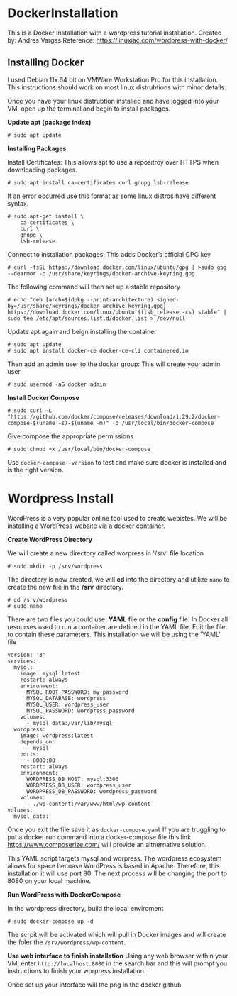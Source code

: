 # DockerInstallation
This is a Docker Installation with a wordpress tutorial installation.
Created by: Andres Vargas
Reference: https://linuxiac.com/wordpress-with-docker/

## Installing Docker 
I used Debian 11x.64 bit on VMWare Workstation Pro for this installation. This instructions should work on most linux distrubtions with minor details. 

Once you have your linux distrubtion installed and have logged into your VM, open up the terminal and begin to install packages. 

**Update apt (package index)** 
~~~
# sudo apt update 
~~~
**Installing Packages** 

Install Certificates: This allows apt to use a repositroy over HTTPS when downloading packages.
~~~
# sudo apt install ca-certificates curl gnupg lsb-release
~~~
If an error occurred use this format as some linux distros have different syntax.
~~~
# sudo apt-get install \
    ca-certificates \
    curl \
    gnupg \
    lsb-release
~~~
Connect to installation packages: This adds Docker’s official GPG key 
~~~
# curl -fsSL https://download.docker.com/linux/ubuntu/gpg | >sudo gpg --dearmor -o /usr/share/keyrings/docker-archive-keyring.gpg
~~~
The following command will then set up a stable repository 
~~~
# echo "deb [arch=$(dpkg --print-architecture) signed-by=/usr/share/keyrings/docker-archive-keyring.gpg] https://download.docker.com/linux/ubuntu $(lsb_release -cs) stable" | sudo tee /etc/apt/sources.list.d/docker.list > /dev/null
~~~
Update apt again and beign installing the container 
~~~
# sudo apt update
# sudo apt install docker-ce docker-ce-cli containered.io
~~~
Then add an admin user to the docker group: This will create your admin user
~~~
# sudo usermod -aG docker admin 
~~~
**Install Docker Compose**
~~~
# sudo curl -L "https://github.com/docker/compose/releases/download/1.29.2/docker-compose-$(uname -s)-$(uname -m)" -o /usr/local/bin/docker-compose
~~~
Give compose the appropriate permissions
~~~
# sudo chmod +x /usr/local/bin/docker-compose
~~~
Use `docker-compose--version` to test and make sure docker is installed and is the right version. 

# Wordpress Install 
WordPress is a very popular online tool used to create webistes. We will be installing a WordPress website via a docker container.

**Create WordPress Directory**

We will create a new directory called worpress in '/srv' file location
~~~
# sudo mkdir -p /srv/wordpress 
~~~
The directory is now created, we will **cd** into the directory and utilize `nano` to create the new file in the **/srv** directory. 
 ~~~
# cd /srv/wordpress 
# sudo nano
~~~
There are two files you could use: **YAML** file or the **config** file. In Docker all resourses used to run a container are defined in the YAML file. Edit the file to contain these parameters. This installation we will be using the 'YAML' file 
~~~
version: '3'
services:
  mysql:
    image: mysql:latest
    restart: always
    environment:
      MYSQL_ROOT_PASSWORD: my_password
      MYSQL_DATABASE: wordpress
      MYSQL_USER: wordpress_user
      MYSQL_PASSWORD: wordpress_password
    volumes:
      - mysql_data:/var/lib/mysql
  wordpress:
    image: wordpress:latest
    depends_on:
      - mysql
    ports:
      - 8080:80
    restart: always
    environment:
      WORDPRESS_DB_HOST: mysql:3306
      WORDPRESS_DB_USER: wordpress_user
      WORDPRESS_DB_PASSWORD: wordpress_password
    volumes:
      - ./wp-content:/var/www/html/wp-content
volumes:
  mysql_data:
~~~
Once you exit the file save it as `docker-compose.yaml`
If you are truggling to put a docker run command into a docker-compose file this link https://www.composerize.com/ will provide an altnernative solution. 

This YAML script targets mysql and worpress. The wordpress ecosystem allows for space becuase WordPress is based in Apache. Therefore, this installation it will use port 80. The next process will be changing the port to 8080 on your local machine. 

**Run WordPress with DockerCompose** 

In the wordpress directory, build the local enviroment
~~~
# sudo docker-compose up -d
~~~
The scrpit will be activated which will pull in Docker images and will create the foler the `/srv/wordpress/wp-content`.

**Use web interface to finish installation**
Using any web browser within your VM, enter `http://localhost.8080` in the search bar and this will prompt you instructions to finish your worpress installation. 

Once set up your interface will the png in the docker github

